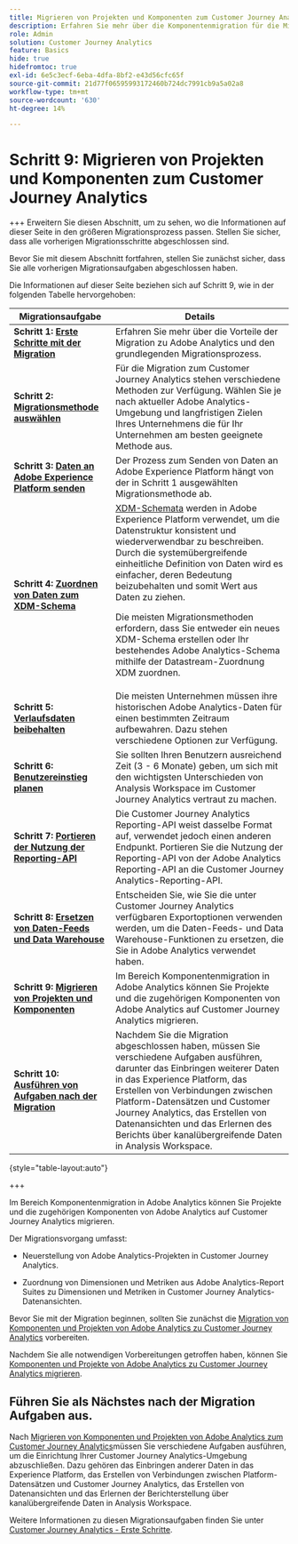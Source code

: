 ```yaml
---
title: Migrieren von Projekten und Komponenten zum Customer Journey Analytics
description: Erfahren Sie mehr über die Komponentenmigration für die Migration von Projekten und Komponenten zu Customer Journey Analytics.
role: Admin
solution: Customer Journey Analytics
feature: Basics
hide: true
hidefromtoc: true
exl-id: 6e5c3ecf-6eba-4dfa-8bf2-e43d56cfc65f
source-git-commit: 21d77f06595993172460b724dc7991cb9a5a02a8
workflow-type: tm+mt
source-wordcount: '630'
ht-degree: 14%

---
```


# Schritt 9: Migrieren von Projekten und Komponenten zum Customer Journey Analytics

+++ Erweitern Sie diesen Abschnitt, um zu sehen, wo die Informationen auf dieser Seite in den größeren Migrationsprozess passen. Stellen Sie sicher, dass alle vorherigen Migrationsschritte abgeschlossen sind.

Bevor Sie mit diesem Abschnitt fortfahren, stellen Sie zunächst sicher, dass Sie alle vorherigen Migrationsaufgaben abgeschlossen haben.

Die Informationen auf dieser Seite beziehen sich auf Schritt 9, wie in der folgenden Tabelle hervorgehoben:

| Migrationsaufgabe | Details |
|---------|----------|
| **Schritt 1: [Erste Schritte mit der Migration](/help/getting-started/cja-migration/cja-migration-getstarted.md)** | Erfahren Sie mehr über die Vorteile der Migration zu Adobe Analytics und den grundlegenden Migrationsprozess. |
| **Schritt 2: [Migrationsmethode auswählen](/help/getting-started/cja-migration/cja-migration-method.md)** | Für die Migration zum Customer Journey Analytics stehen verschiedene Methoden zur Verfügung. Wählen Sie je nach aktueller Adobe Analytics-Umgebung und langfristigen Zielen Ihres Unternehmens die für Ihr Unternehmen am besten geeignete Methode aus. |
| **Schritt 3: [Daten an Adobe Experience Platform senden](/help/getting-started/cja-migration/cja-migration-send-to-platform.md)** | Der Prozess zum Senden von Daten an Adobe Experience Platform hängt von der in Schritt 1 ausgewählten Migrationsmethode ab. |
| **Schritt 4: [Zuordnen von Daten zum XDM-Schema](/help/getting-started/cja-migration/cja-migration-xdm.md)** | [XDM-Schemata](https://experienceleague.adobe.com/en/docs/experience-platform/xdm/home#xdm-schemas) werden in Adobe Experience Platform verwendet, um die Datenstruktur konsistent und wiederverwendbar zu beschreiben. Durch die systemübergreifende einheitliche Definition von Daten wird es einfacher, deren Bedeutung beizubehalten und somit Wert aus Daten zu ziehen.<p>Die meisten Migrationsmethoden erfordern, dass Sie entweder ein neues XDM-Schema erstellen oder Ihr bestehendes Adobe Analytics-Schema mithilfe der Datastream-Zuordnung XDM zuordnen.</p> |
| **Schritt 5: [Verlaufsdaten beibehalten](/help/getting-started/cja-migration/cja-migration-historical-data.md)** | Die meisten Unternehmen müssen ihre historischen Adobe Analytics-Daten für einen bestimmten Zeitraum aufbewahren. Dazu stehen verschiedene Optionen zur Verfügung. |
| **Schritt 6: [Benutzereinstieg planen](/help/getting-started/cja-migration/cja-migration-onboarding.md)** | Sie sollten Ihren Benutzern ausreichend Zeit (3 - 6 Monate) geben, um sich mit den wichtigsten Unterschieden von Analysis Workspace im Customer Journey Analytics vertraut zu machen. |
| **Schritt 7: [Portieren der Nutzung der Reporting-API](/help/getting-started/cja-migration/cja-migration-api.md)** | Die Customer Journey Analytics Reporting-API weist dasselbe Format auf, verwendet jedoch einen anderen Endpunkt. Portieren Sie die Nutzung der Reporting-API von der Adobe Analytics Reporting-API an die Customer Journey Analytics-Reporting-API. |
| **Schritt 8: [Ersetzen von Daten-Feeds und Data Warehouse](/help/getting-started/cja-migration/cja-migration-export-options.md)** | Entscheiden Sie, wie Sie die unter Customer Journey Analytics verfügbaren Exportoptionen verwenden werden, um die Daten-Feeds- und Data Warehouse-Funktionen zu ersetzen, die Sie in Adobe Analytics verwendet haben. |
| <span class="preview">**Schritt 9: [Migrieren von Projekten und Komponenten](/help/getting-started/cja-migration/cja-migration-projects.md)**</span> | <span class="preview">Im Bereich Komponentenmigration in Adobe Analytics können Sie Projekte und die zugehörigen Komponenten von Adobe Analytics auf Customer Journey Analytics migrieren.</span> |
| **Schritt 10: [Ausführen von Aufgaben nach der Migration](/help/getting-started/cja-getting-started.md)** | Nachdem Sie die Migration abgeschlossen haben, müssen Sie verschiedene Aufgaben ausführen, darunter das Einbringen weiterer Daten in das Experience Platform, das Erstellen von Verbindungen zwischen Platform-Datensätzen und Customer Journey Analytics, das Erstellen von Datenansichten und das Erlernen des Berichts über kanalübergreifende Daten in Analysis Workspace. |

{style="table-layout:auto"}

+++

Im Bereich Komponentenmigration in Adobe Analytics können Sie Projekte und die zugehörigen Komponenten von Adobe Analytics auf Customer Journey Analytics migrieren.

Der Migrationsvorgang umfasst:

* Neuerstellung von Adobe Analytics-Projekten in Customer Journey Analytics.

* Zuordnung von Dimensionen und Metriken aus Adobe Analytics-Report Suites zu Dimensionen und Metriken in Customer Journey Analytics-Datenansichten.

Bevor Sie mit der Migration beginnen, sollten Sie zunächst die [Migration von Komponenten und Projekten von Adobe Analytics zu Customer Journey Analytics](https://experienceleague.adobe.com/docs/analytics/admin/admin-tools/component-migration/prepare-component-migration.html?lang=de) vorbereiten.

Nachdem Sie alle notwendigen Vorbereitungen getroffen haben, können Sie [Komponenten und Projekte von Adobe Analytics zu Customer Journey Analytics migrieren](https://experienceleague.adobe.com/docs/analytics/admin/admin-tools/component-migration/component-migration.html?lang=de).

## Führen Sie als Nächstes nach der Migration Aufgaben aus.

Nach [Migrieren von Komponenten und Projekten von Adobe Analytics zum Customer Journey Analytics](https://experienceleague.adobe.com/docs/analytics/admin/admin-tools/component-migration/component-migration.html?lang=de)müssen Sie verschiedene Aufgaben ausführen, um die Einrichtung Ihrer Customer Journey Analytics-Umgebung abzuschließen. Dazu gehören das Einbringen anderer Daten in das Experience Platform, das Erstellen von Verbindungen zwischen Platform-Datensätzen und Customer Journey Analytics, das Erstellen von Datenansichten und das Erlernen der Berichterstellung über kanalübergreifende Daten in Analysis Workspace.

Weitere Informationen zu diesen Migrationsaufgaben finden Sie unter [Customer Journey Analytics - Erste Schritte](/help/getting-started/cja-getting-started.md).
